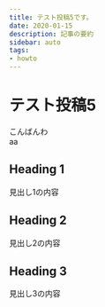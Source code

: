 ```yaml
---
title: テスト投稿5です。
date: 2020-01-15
description: 記事の要約
sidebar: auto
tags:
- howto
---
```

# テスト投稿5
こんばんわ  
aa

## Heading 1

見出し1の内容

## Heading 2

見出し2の内容

## Heading 3

見出し3の内容